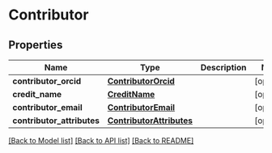 # Contributor

## Properties
Name | Type | Description | Notes
------------ | ------------- | ------------- | -------------
**contributor_orcid** | [**ContributorOrcid**](ContributorOrcid.md) |  | [optional] 
**credit_name** | [**CreditName**](CreditName.md) |  | [optional] 
**contributor_email** | [**ContributorEmail**](ContributorEmail.md) |  | [optional] 
**contributor_attributes** | [**ContributorAttributes**](ContributorAttributes.md) |  | [optional] 

[[Back to Model list]](../README.md#documentation-for-models) [[Back to API list]](../README.md#documentation-for-api-endpoints) [[Back to README]](../README.md)


